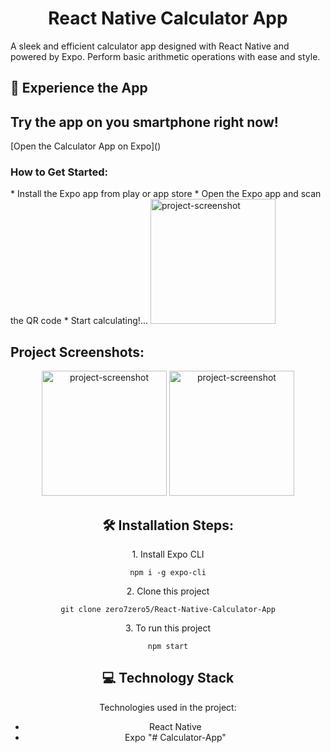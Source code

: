 <h1 align="center" id="title">React Native Calculator App</h1>

<p id="description">A sleek and efficient calculator app designed with React Native and powered by Expo. Perform basic arithmetic operations with ease and style.
 </p>

<h2>🚀 Experience the App</h2>

<h2>Try the app on you smartphone right now!</h2>
[Open the Calculator App on Expo]()

<h3>How to Get Started:</h3>
*   Install the Expo app from play or app store
*   Open the Expo app and scan the QR code
*   Start calculating!...
<img src="https://qr.expo.dev/expo-go?owner=saber_basha&slug=calculator&releaseChannel=default&host=exp.host" alt="project-screenshot"  height="200/">
<h2>Project Screenshots:</h2>
<center>
<img src="https://i.ibb.co/C1KtX3W/Screenshot-2023-01-28-20-09-10-611-com-saberbasha-calculator.jpg" alt="project-screenshot"  width="200/">

<img src="https://i.ibb.co/rkwxDqw/Screenshot-2023-01-28-20-09-13-918-com-saberbasha-calculator.jpg" alt="project-screenshot"  width="200/">
<center/>
<h2>🛠️ Installation Steps:</h2>

<p>1. Install Expo CLI</p>

```
npm i -g expo-cli
```

<p>2. Clone this project</p>

```
git clone zero7zero5/React-Native-Calculator-App
```

<p>3. To run this project</p>

```
npm start
```

  
  
<h2>💻 Technology Stack</h2>

Technologies used in the project:

*   React Native
*   Expo
"# Calculator-App" 

